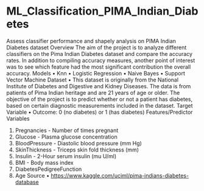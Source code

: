 # ML_Classification_PIMA_Indian_Diabetes
Assess classifier performance and shapely analysis on PIMA Indian Diabetes dataset
Overview
The aim of the project is to analyze different classifiers on the Pima Indian Diabetes dataset and compare the accuracy rates. In addition to compiling accuracy measures, another point of interest was to see which feature had the most significant contribution the overall accuracy.
Models
•	Knn
•	Logistic Regression
•	Naive Bayes
•	Support Vector Machine
Dataset
•	This dataset is originally from the National Institute of Diabetes and Digestive and Kidney Diseases. The data is from patients of Pima Indian heritage and are 21 years of age or older. The objective of the project is to predict whether or not a patient has diabetes, based on certain diagnostic measurements included in the dataset. 
Target Variable
•	Outcome: 0 (no diabetes) or 1 (has diabetes)
Features/Predictor Variables
1.	Pregnancies - Number of times pregnant
2.	Glucose - Plasma glucose concentration
3.	BloodPressure - Diastolic blood pressure (mm Hg)
4.	SkinThickness - Triceps skin fold thickness (mm)
5.	Insulin - 2-Hour serum insulin (mu U/ml)
6.	BMI - Body mass index
7.	DiabetesPedigreeFunction
8.	Age
Source
•	https://www.kaggle.com/uciml/pima-indians-diabetes-database
